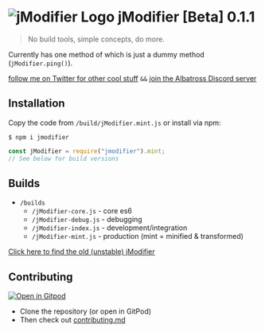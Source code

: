 

# ![jModifier Logo](https://jcdn.io/jModifier-32.png) jModifier [Beta] 0.1.1

> No build tools, simple concepts, do more.

Currently has one method of which is just a dummy method (`jModifier.ping()`).

[follow me on Twitter for other cool stuff](https://twitter.com/JeremyJaydan) `&&` [join the Albatross Discord server](https://discord.gg/RBY2RyW)

## Installation
Copy the code from `/build/jModifier.mint.js` or install via npm:

```
$ npm i jmodifier
```

```js
const jModifier = require("jmodifier").mint;
// See below for build versions
```

## Builds
  - `/builds`
    - `/jModifier-core.js` - core es6
    - `/jModifier-debug.js` - debugging
    - `/jModifier-index.js` - development/integration
    - `/jModifier-mint.js` - production (mint = minified & transformed)




[Click here to find the old (unstable) jModifier](https://gist.github.com/JeremyJaydan/cd1473ff97cb653c219d3cc17de389e2)

## Contributing
[![Open in Gitpod](https://gitpod.io/button/open-in-gitpod.svg)](https://gitpod.io#https://github.com/jmodifier/jModifier)

- Clone the repository (or open in GitPod)
- Then check out [contributing.md](contributing.md)
